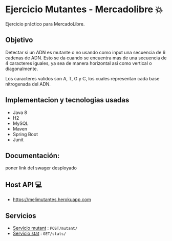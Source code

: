 # Ejercicio Mutantes - Mercadolibre :boom:

Ejercicio práctico para MercadoLibre. 

## Objetivo

Detectar si un ADN es mutante o no usando como input una secuencia de 6 cadenas de ADN. Esto se da cuando se encuentra mas de una secuencia de 4 caracteres iguales, ya sea de manera horizontal asi como vertical o diagonalmente.

Los caracteres validos son A, T, G y C, los cuales representan cada base nitrogenada del ADN.

## Implementacion y tecnologias usadas

- Java 8
- H2
- MySQL 
- Maven
- Spring Boot 
- Junit

## Documentación:
poner link del swager desployado

## Host API :computer:
* https://melimutantes.herokuapp.com

## Servicios
* [Servicio mutant](doc/serviceMutant.md) : `POST/mutant/`
* [Servicio stat](doc/serviceStats.md) : `GET/stats/`
